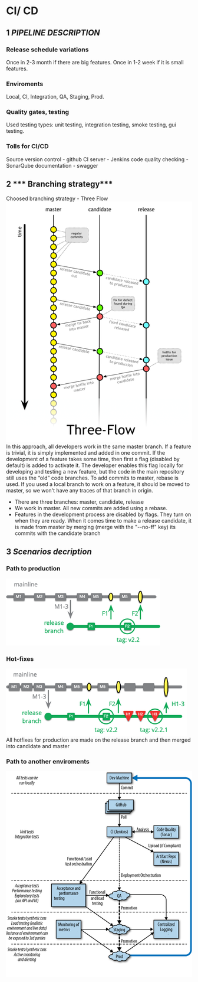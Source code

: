 # CI/ CD 
## 1 ***PIPELINE DESCRIPTION***

### **Release schedule variations**
Once in 2-3 month if there are big features.
Once in 1-2 week if it is small features.

### **Enviroments**
Local, CI, Integration, QA, Staging, Prod.
### **Quality gates, testing**
Used testing types: unit testing, integration testing, smoke testing, gui testing.

### **Tolls for CI/CD**
Source version control - github
CI server - Jenkins
code quality checking - SonarQube
documentation - swagger



## 2 *** Branching strategy***
Choosed branching strategy - Three Flow
![flow](img/threeflow.png)
In this approach, all developers work in the same master branch. If a feature is trivial, it is simply implemented and added in one commit. If the development of a feature takes some time, then first a flag (disabled by default) is added to activate it. The developer enables this flag locally for developing and testing a new feature, but the code in the main repository still uses the “old” code branches. To add commits to master, rebase is used. If you used a local branch to work on a feature, it should be moved to master, so we won't have any traces of that branch in origin.
- There are three branches: master, candidate, release
- We work in master. All new commits are added using a rebase.
- Features in the development process are disabled by flags. They turn on when they are ready.
When it comes time to make a release candidate, it is made from master by merging (merge with the "--no-ff" key) its commits with the candidate branch


## 3 ***Scenarios decription***
### **Path to production**
![release](img/release.png)

### **Hot-fixes**
![hotfix](img/hotfixes.png)
All hotfixes for production are made on the release branch and then merged into candidate and master
### **Path to another enviroments**
![env](img/env.png)
